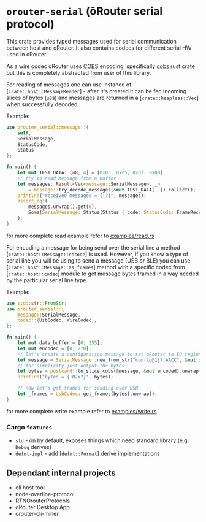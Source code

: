 # `orouter-serial` (ōRouter serial protocol)

This crate provides typed messages used for serial communication between host and oRouter.
It also contains codecs for different serial HW used in oRouter.

As a wire codec oRouter uses [COBS](https://en.wikipedia.org/wiki/Consistent_Overhead_Byte_Stuffing)
encoding, specifically [cobs](https://docs.rs/cobs/0.1.4/cobs/index.html) rust crate but this
is completely abstracted from user of this library.

For reading of messages one can use instance of [`crate::host::MessageReader`] -
after it's created it can be fed incoming slices of bytes (`u8`s) and messages are returned
in a [`crate::heapless::Vec`] when successfully decoded.

Example:

```rust
use orouter_serial::message::{
    self,
    SerialMessage,
    StatusCode,
    Status
};

fn main() {
    let mut TEST_DATA: [u8; 4] = [0x03, 0xc5, 0x02, 0x00];
    // try to read message from a buffer
    let messages: Result<Vec<message::SerialMessage>, _>
        = message::try_decode_messages(&mut TEST_DATA[..]).collect();
    println!("received messages = {:?}", messages);
    assert_eq!(
        messages.unwrap().get(0),
        Some(SerialMessage::Status(Status { code: StatusCode::FrameReceived})).as_ref()
    );
}
```

for more complete read example refer to [examples/read.rs](examples/read.rs)

For encoding a message for being send over the serial line a method
[`crate::host::Message::encode`] is used. However, if you know a type of serial line you will
be using to send a message (USB or BLE) you can use [`crate::host::Message::as_frames`] method
with a specific codec from [`crate::host::codec`] module to get message bytes framed in a way
needed by the particular serial line type.


Example:

```rust
use std::str::FromStr;
use orouter_serial::{
    message::SerialMessage,
    codec::{UsbCodec, WireCodec},
};

fn main() {
    let mut data_buffer = [0; 255];
    let mut encoded = [0; 270];
    // let's create a configuration message to set oRouter to EU region with spreading factor 7
    let message = SerialMessage::new_from_str("config@1|7|AACC", &mut data_buffer[..]).unwrap();
    // for simplicity just output the bytes
    let bytes = postcard::to_slice_cobs(&message, &mut encoded).unwrap();
    println!("bytes = {:02x?}", bytes);

    // now let's get frames for sending over USB
    let _frames = UsbCodec::get_frames(bytes).unwrap();
}
```

for more complete write example refer to [examples/write.rs](examples/write.rs)

### Cargo `features`

- `std` - on by default, exposes things which need standard library (e.g. `Debug` derives)
- `defmt-impl` - add [`defmt::Format`] derive implementations

## Dependant internal projects

- cli host tool
- node-overline-protocol
- RTNOrouterProtocols
- oRouter Desktop App
- orouter-cli-miner
